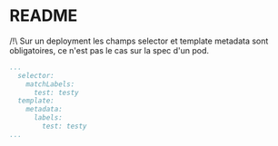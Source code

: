 # README

/!\ Sur un deployment les champs selector et template metadata sont obligatoires, ce n'est pas le cas sur la spec d'un pod.

```yaml
...
  selector:
    matchLabels:
      test: testy
  template:
    metadata:
      labels:
        test: testy
...
```
